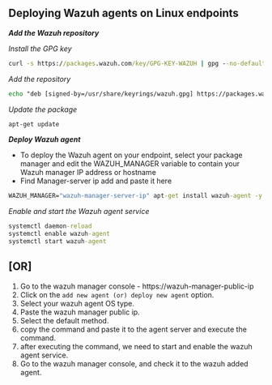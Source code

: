Deploying Wazuh agents on Linux endpoints
---

_**Add the Wazuh repository**_

_Install the GPG key_

```cmd
curl -s https://packages.wazuh.com/key/GPG-KEY-WAZUH | gpg --no-default-keyring --keyring gnupg-ring:/usr/share/keyrings/wazuh.gpg --import && chmod 644 /usr/share/keyrings/wazuh.gpg
```

_Add the repository_

```cmd
echo "deb [signed-by=/usr/share/keyrings/wazuh.gpg] https://packages.wazuh.com/4.x/apt/ stable main" | tee -a /etc/apt/sources.list.d/wazuh.list
```
_Update the package_

```cmd
apt-get update
```
**_Deploy Wazuh agent_**

* To deploy the Wazuh agent on your endpoint, select your package manager and edit the WAZUH_MANAGER variable to contain your Wazuh manager IP address or hostname
* Find Manager-server ip add and paste it here

```cmd
WAZUH_MANAGER="wazuh-manager-server-ip" apt-get install wazuh-agent -y
```

_Enable and start the Wazuh agent service_

```cmd
systemctl daemon-reload
systemctl enable wazuh-agent
systemctl start wazuh-agent
```

[OR]
---
1. Go to the wazuh manager console - https://wazuh-manager-public-ip
2. Click on the `add new agent (or) deploy new agent` option.
3. Select your wazuh agent OS type.
4. Paste the wazuh manager public ip.
5. Select the default method.
6. copy the command and paste it to the agent server and execute the command.
7. after executing the command, we need to start and enable the wazuh agent service.
8. Go to the wazuh manager console, and check it to the wazuh added agent.

 



